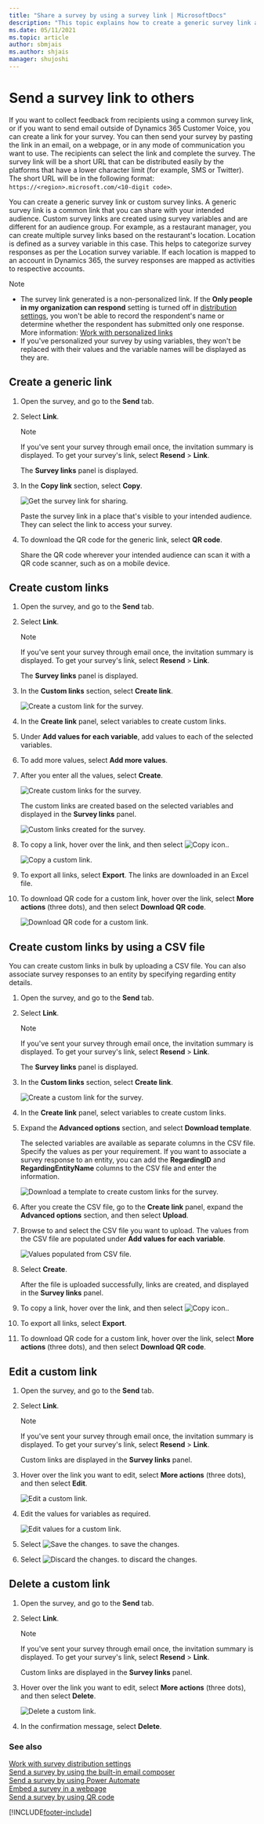 ```yaml
---
title: "Share a survey by using a survey link | MicrosoftDocs"
description: "This topic explains how to create a generic survey link and custom survey links by using variables and share the survey with your customers."
ms.date: 05/11/2021
ms.topic: article
author: sbmjais
ms.author: shjais
manager: shujoshi
---
```


# Send a survey link to others

If you want to collect feedback from recipients using a common survey link, or if you want to send email outside of Dynamics 365 Customer Voice, you can create a link for your survey. You can then send your survey by pasting the link in an email, on a webpage, or in any mode of communication you want to use. The recipients can select the link and complete the survey. The survey link will be a short URL that can be distributed easily by the platforms that have a lower character limit (for example, SMS or Twitter). The short URL will be in the following format: `https://<region>.microsoft.com/<10-digit code>`.

You can create a generic survey link or custom survey links. A generic survey link is a common link that you can share with your intended audience. Custom survey links are created using survey variables and are different for an audience group. For example, as a restaurant manager, you can create multiple survey links based on the restaurant's location. Location is defined as a survey variable in this case. This helps to categorize survey responses as per the Location survey variable. If each location is mapped to an account in Dynamics 365, the survey responses are mapped as activities to respective accounts.

> [!NOTE]
> - The survey link generated is a non-personalized link. If the **Only people in my organization can respond** setting is turned off in [distribution settings](distribution-settings.md), you won't be able to record the respondent's name or determine whether the respondent has submitted only one response. More information: [Work with personalized links](distribution-settings.md#work-with-personalized-links)
> - If you've personalized your survey by using variables, they won't be replaced with their values and the variable names will be displayed as they are.

## Create a generic link

1. Open the survey, and go to the **Send** tab.

2. Select **Link**.

    > [!NOTE]
    > If you've sent your survey through email once, the invitation summary is displayed. To get your survey's link, select **Resend** > **Link**.

    The **Survey links** panel is displayed.

3. In the **Copy link** section, select **Copy**.

    ![Get the survey link for sharing.](media/survey-link.png "Get the survey link for sharing")

    Paste the survey link in a place that's visible to your intended audience. They can select the link to access your survey.

4. To download the QR code for the generic link, select **QR code**.

    Share the QR code wherever your intended audience can scan it with a QR code scanner, such as on a mobile device.

## Create custom links

1. Open the survey, and go to the **Send** tab.

2. Select **Link**.

    > [!NOTE]
    > If you've sent your survey through email once, the invitation summary is displayed. To get your survey's link, select **Resend** > **Link**.

    The **Survey links** panel is displayed.

3. In the **Custom links** section, select **Create link**.

    ![Create a custom link for the survey.](media/survey-custom-link.png "Create a custom link for the survey")

4. In the **Create link** panel, select variables to create custom links.

5. Under **Add values for each variable**, add values to each of the selected variables.

6. To add more values, select **Add more values**.

7. After you enter all the values, select **Create**.

    ![Create custom links for the survey.](media/survey-custom-link-create.png "Create custom links for the survey")

    The custom links are created based on the selected variables and displayed in the **Survey links** panel.

    ![Custom links created for the survey.](media/survey-custom-links-created.png "Custom links created for the survey")

8. To copy a link, hover over the link, and then select ![Copy icon.](media/custom-link-copy-icon.png "Copy icon").

    ![Copy a custom link.](media/survey-custom-link-copy.png "Copy a custom link")

9. To export all links, select **Export**. The links are downloaded in an Excel file.

10. To download QR code for a custom link, hover over the link, select **More actions** (three dots), and then select **Download QR code**.

    ![Download QR code for a custom link.](media/survey-custom-link-qr.png "Download QR code for a custom link")

## Create custom links by using a CSV file

You can create custom links in bulk by uploading a CSV file. You can also associate survey responses to an entity by specifying regarding entity details.

1. Open the survey, and go to the **Send** tab.

2. Select **Link**.

    > [!NOTE]
    > If you've sent your survey through email once, the invitation summary is displayed. To get your survey's link, select **Resend** > **Link**.

    The **Survey links** panel is displayed.

3. In the **Custom links** section, select **Create link**.

    ![Create a custom link for the survey.](media/survey-custom-link.png "Create a custom link for the survey")

4. In the **Create link** panel, select variables to create custom links.

5. Expand the **Advanced options** section, and select **Download template**.

    The selected variables are available as separate columns in the CSV file. Specify the values as per your requirement. If you want to associate a survey response to an entity, you can add the **RegardingID** and **RegardingEntityName** columns to the CSV file and enter the information.

    ![Download a template to create custom links for the survey.](media/survey-custom-link-template.png "Download a template to create custom links for the survey")

6. After you create the CSV file, go to the **Create link** panel, expand the **Advanced options** section, and then select **Upload**.

7. Browse to and select the CSV file you want to upload. The values from the CSV file are populated under **Add values for each variable**.

    ![Values populated from CSV file.](media/custom-link-csv-values.png "Values populated from CSV file")

8. Select **Create**.

    After the file is uploaded successfully, links are created, and displayed in the **Survey links** panel.

9. To copy a link, hover over the link, and then select ![Copy icon.](media/custom-link-copy-icon.png "Copy icon").

10. To export all links, select **Export**.

11. To download QR code for a custom link, hover over the link, select **More actions** (three dots), and then select **Download QR code**.

## Edit a custom link

1. Open the survey, and go to the **Send** tab.

2. Select **Link**.

    > [!NOTE]
    > If you've sent your survey through email once, the invitation summary is displayed. To get your survey's link, select **Resend** > **Link**.

    Custom links are displayed in the **Survey links** panel.

3. Hover over the link you want to edit, select **More actions** (three dots), and then select **Edit**.

    ![Edit a custom link.](media/survey-custom-link-edit.png "Edit a custom link")

4. Edit the values for variables as required.

    ![Edit values for a custom link.](media/survey-custom-link-edit-values.png "Edit values for a custom link")

5. Select ![Save the changes.](media/tick-icon.png "Save the changes") to save the changes.

6. Select ![Discard the changes.](media/cross-icon.png "Discard the changes") to discard the changes.

## Delete a custom link

1. Open the survey, and go to the **Send** tab.

2. Select **Link**.

    > [!NOTE]
    > If you've sent your survey through email once, the invitation summary is displayed. To get your survey's link, select **Resend** > **Link**.

    Custom links are displayed in the **Survey links** panel.

3. Hover over the link you want to edit, select **More actions** (three dots), and then select **Delete**.

    ![Delete a custom link.](media/survey-custom-link-delete.png "Delete a custom link")

4. In the confirmation message, select **Delete**.


### See also

[Work with survey distribution settings](distribution-settings.md)<br>
[Send a survey by using the built-in email composer](send-survey-email.md)<br>
[Send a survey by using Power Automate](send-survey-flow.md)<br>
[Embed a survey in a webpage](embed-web-page.md)<br>
[Send a survey by using QR code](send-survey-qrcode.md)


[!INCLUDE[footer-include](includes/footer-banner.md)]
